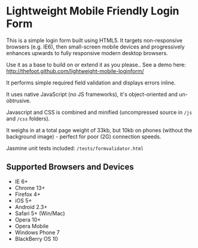 # Lightweight Mobile Friendly Login Form

This is a simple login form built using HTML5. It targets non-responsive browsers (e.g. IE6), then small-screen mobile devices and progressively enhances upwards to fully responsive modern desktop browsers.

Use it as a base to build on or extend it as you please.. See a demo here: http://thefoot.github.com/lightweight-mobile-loginform/

It performs simple required field validation and displays errors inline.

It uses native JavaScript (no JS frameworks), it's object-oriented and un-obtrusive.

Javascript and CSS is combined and minified (uncompressed source in `/js` and `/css` folders).

It weighs in at a total page weight of 33kb, but 10kb on phones (without the background image) - perfect for poor (2G) connection speeds.

Jasmine unit tests included: `/tests/formvalidator.html`

## Supported Browsers and Devices

- IE 6+
- Chrome 13+
- Firefox 4+
- iOS 5+
- Android 2.3+
- Safari 5+ (Win/Mac)
- Opera 10+
- Opera Mobile
- Windows Phone 7
- BlackBerry OS 10
